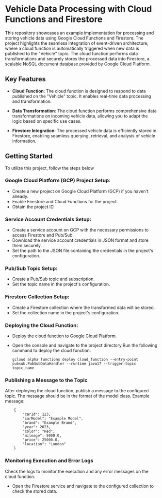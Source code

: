 # Vehicle Data Processing with Cloud Functions and Firestore
This repository showcases an example implementation for processing and storing vehicle data using Google Cloud Functions and Firestore. The project highlights the seamless integration of event-driven architecture, where a cloud function is automatically triggered when new data is published to the "Vehicle" topic. The cloud function performs data transformations and securely stores the processed data into Firestore, a scalable NoSQL document database provided by Google Cloud Platform.
## Key Features
+ **Cloud Function**: The cloud function is designed to respond to data published on the "Vehicle" topic. It enables real-time data processing and transformation.

+ **Data Transformation**: The cloud function performs comprehensive data transformations on incoming vehicle data, allowing you to adapt the logic based on specific use cases.

+ **Firestore Integration**: The processed vehicle data is efficiently stored in Firestore, enabling seamless querying, retrieval, and analysis of vehicle information.
## Getting Started

To utilize this project, follow the steps below
### Google Cloud Platform (GCP) Project Setup:

+ Create a new project on Google Cloud Platform (GCP) if you haven't already.
+ Enable Firestore and Cloud Functions for the project.
+ Obtain the project ID.

### Service Account Credentials Setup:
+ Create a service account on GCP with the necessary permissions to access Firestore and Pub/Sub.
+ Download the service account credentials in JSON format and store them securely.
+ Set the path to the JSON file containing the credentials in the project's configuration.

### Pub/Sub Topic Setup:
+ Create a Pub/Sub topic and subscription.
+ Set the topic name in the project's configuration.

### Firestore Collection Setup:
+ Create a Firestore collection where the transformed data will be stored.
+ Set the collection name in the project's configuration.

### Deploying the Cloud Function:
+ Deploy the cloud function to Google Cloud Platform.
+ Open the console and navigate to the project directory.Run the following command to deploy the cloud function.
    
      gcloud alpha functions deploy cloud_function --entry-point pubsub.PubSubDataHandler --runtime java17 --trigger-topic topic_name

### Publishing a Message to the Topic
After deploying the cloud function, publish a message to the configured topic.
    The message should be in the format of the model class.
    Example message:

        {
            "carId": 123,
            "carModel": "Example Model",
            "brand": "Example Brand",
            "year": 2023,
            "color": "Red",
            "mileage": 5000.0,
            "price": 25000.0,
            "location": "London"
        }   

### Monitoring Execution and Error Logs
Check the logs to monitor the execution and any error messages on the cloud function.
+ Open the Firestore service and navigate to the configured collection to check the stored data.
